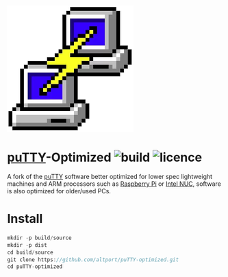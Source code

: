 <img src="https://github.com/altport/puTTY-optimized/blob/main/src/images/puTTY.png" alt="puTTY">

# [puTTY](https://www.putty.org/)-Optimized   <img src="https://img.shields.io/badge/build-stable-green" alt="build">  <img src="https://img.shields.io/github/license/altport/onionshare-optimized" alt="licence">
A fork of the [puTTY](https://www.putty.org/) software better optimized for lower spec lightweight machines and ARM processors such as [Raspberry Pi](https://github.com/raspberrypi) or [Intel NUC](https://www.intel.com/content/www/us/en/products/details/nuc.html), software is also optimized for older/used PCs.

# Install
```javascript
mkdir -p build/source
mkdir -p dist
cd build/source
git clone https://github.com/altport/puTTY-optimized.git
cd puTTY-optimized
```
